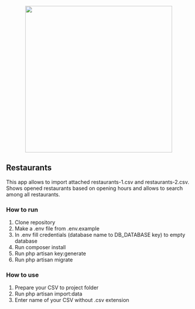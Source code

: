 <p align="center"><img src="https://res.cloudinary.com/dtfbvvkyp/image/upload/v1566331377/laravel-logolockup-cmyk-red.svg" width="400"></p>

## Restaurants
This app allows to import attached restaurants-1.csv and restaurants-2.csv. Shows opened restaurants based on opening hours and allows to search among all restaurants.
### How to run
1. Clone repository
2. Make a .env file from .env.example
3. In .env fill credentials (database name to DB_DATABASE key) to empty database
4. Run composer install
5. Run php artisan key:generate
6. Run php artisan migrate


### How to use
1. Prepare your CSV to project folder
2. Run php artisan import:data
3. Enter name of your CSV without .csv extension

